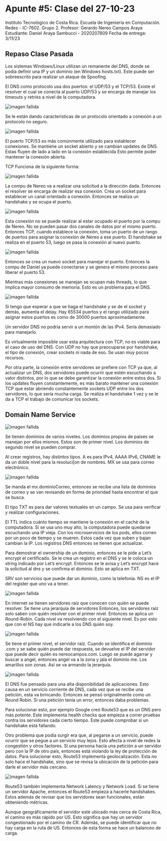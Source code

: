 # Apunte #5: Clase del 27-10-23

Instituto Tecnológico de Costa Rica. 
Escuela de Ingeniería en Computación. 
Redes - IC-7602.
Grupo 2. 
Profesor: Gerardo Nereo Campos Araya
Estudiante: Daniel Araya Sambucci - 2020207809
Fecha de entrega: 3/11/23

## Repaso Clase Pasada

Los sistemas Windows/Linux utilizan un remanente del DNS, donde se podía definir una IP y un dominio (en Windows hosts.txt). Este puede ser sobreescrito para realizar un ataque de Spoofing. 

El DNS como protocolo usa dos puertos:  el UDP/53 y el TCP/53. Existe el resolver el cual se conecta al puerto UDP/53 y se encarga de manejar los timeouts y retries a nivel de la computadora. 

![imagen fallida](/Users/danie/Documents/TEC/Redes/2023-02-2020207809-IC7602/Apuntes/Apunte5/Imagenes/1.png)

Se le están dando características de un protocolo orientado a conexión a un protocolo no seguro. 

![imagen fallida](/Users/danie/Documents/TEC/Redes/2023-02-2020207809-IC7602/Apuntes/Apunte5/Imagenes/2.png)

El puerto TCP/53 es más comúnmente utilizado para establecer conexiones. Se mantiene un socket abierto y se cambian updates de DNS. Estas fluyen de lado a lado en la conexión establecida Esto permite poder mantener la conexión abierta. 

TCP Funciona de la siguiente forma:

![imagen fallida](/Users/danie/Documents/TEC/Redes/2023-02-2020207809-IC7602/Apuntes/Apunte5/Imagenes/3.png)

La compu de Nereo va a realizar una solicitud a la dirección dada. Entonces el resolver se encarga de realizar esa conexión. Crea un socket para establecer un canal orientado a conexión. Entonces se realiza un handshake y se ocupa el puerto.

![imagen fallida](/Users/danie/Documents/TEC/Redes/2023-02-2020207809-IC7602/Apuntes/Apunte5/Imagenes/4.png)

Esta conexión no se puede realizar al estar ocupado el puerto por la compu de Nereo. No se pueden pasar dos canales de datos por el mismo puerto. Entonces TCP, cuando establece la conexión, toma un puerto de un rango de puertos para asignar la conexión de Nereo a ese puerto. El handshake se realiza en el puerto 53, luego se pasa la conexión al nuevo puerto. 

![imagen fallida](/Users/danie/Documents/TEC/Redes/2023-02-2020207809-IC7602/Apuntes/Apunte5/Imagenes/5.png)

Entonces se crea un nuevo socket para manejar el puerto. Entonces la compu de Daniel ya puede conectarse y se genera el mismo proceso para liberar el puerto 53. 

Mientras más conexiones se manejan se ocupan más threads, lo que implica mayor consumo de memoria. Esto es un problema para el DNS.


![imagen fallida](/Users/danie/Documents/TEC/Redes/2023-02-2020207809-IC7602/Apuntes/Apunte5/Imagenes/6.png)

Si tengo que esperar a que se haga el handshake y se de el socket y demás, aumenta el delay. Hay 65534 puertos y el rango utilizado para asignar estos puertos es como de 30000 puertos aproximadamente. 

Un servidor DNS no podría servir a un montón de las IPv4. Sería demasiado para manejarlo. 

Es virtualmente imposible usar esta arquitectura con TCP, no es viable para el caso de uso del DNS. Con UDP no hay que preocuparse por handshake, el tipo de conexión, crear sockets ni nada de eso. Se usan muy pocos recursos. 

Por otra parte, la conexión entre servidores se prefiere con TCP ya que, al actualizar un DNS, dos servidores puede ocurrir que estén escuchando a valor distintos, por lo que se debe garantizar la conexión entre estos dos. Si los updates fluyen constantemente, es más barato mantener una conexión TCP que estar abriendo constantemente sockets UDP entre los dos servidores, lo que sería mucha carga. Se realiza el handshake 1 vez y se le da a TCP el trabajo de comunicar los sockets. 

## Domain Name Service

![imagen fallida](/Users/danie/Documents/TEC/Redes/2023-02-2020207809-IC7602/Apuntes/Apunte5/Imagenes/7.png)

Se tienen dominios de varios niveles. Los dominios propios de países se manejan por ellos mismos. Estos son de primer nivel. Los dominios de segundo nivel se pueden comprar. 

Al crear registros, hay distintos tipos. A es para IPv4, AAAA IPv6, CNAME le da un doble nivel para la resoluci[on de nombres. MX se usa para correo electrónico.


![imagen fallida](/Users/danie/Documents/TEC/Redes/2023-02-2020207809-IC7602/Apuntes/Apunte5/Imagenes/8.png)

Se manda el mx.dominioCorreo, entonces se recibe una lista de dominios de correo y se van revisando en forma de prioridad hasta encontrar el que se busca.

El tipo TXT es para dar valores textuales en un campo. Se usa para verificar  y realizar configuraciones.

El TTL indica cuánto tiempo se mantiene la conexión en el caché de la computadora. Si se usa uno muy alto, la computadora puede quedarse escuchando una IP vieja. Con los microservicios de los pods, ellos corren por un poco de tiempo y se mueren. Estos cada vez que suben y bajan cambian la IP. Los registros DNS entonces se tienen que actualizar. 

Para demostrar el ownership de un dominio, entonces se le pide a Let’s encrypt el certificado. Se le crea un registro en el DNS y se le coloca un string indicado por Let’s encrypt. Entonces se le avisa y Let’s encrypt hace la solicitud al dns y se confirma el dominio. Esto se aplica en TXT.

SRV son servicios que puede dar un dominio, como la telefonía. NS es el IP del register que uno va a tener. 


![imagen fallida](/Users/danie/Documents/TEC/Redes/2023-02-2020207809-IC7602/Apuntes/Apunte5/Imagenes/9.png)

En internet se tienen servidores raíz que conocen con quién se puede resolver. Se tiene una jerarquía de servidores Entonces, los servidores raíz solo saben con quién resolver con el primer nivel. Entonces se aplica un Round-Robin. Cada nivel va resolviendo con el siguiente nivel. Es por esto que con el NS hay que indicarle a los DNS quién soy.

![imagen fallida](/Users/danie/Documents/TEC/Redes/2023-02-2020207809-IC7602/Apuntes/Apunte5/Imagenes/10.png)

Se tiene el primer nivel, el servidor raíz. Cuando se identifica el dominio .com y se sabe quién puede dar respuesta, se devuelve el IP del servidor que puede decir quién es nereocampos.com. Luego se puede agarrar y buscar a angel, entonces angel va a la zona y jala el dominio me. Los amarillos son zonas. Así se va armando la jerarquía. 

![imagen fallida](/Users/danie/Documents/TEC/Redes/2023-02-2020207809-IC7602/Apuntes/Apunte5/Imagenes/11.png)

El DNS fue pensado para una alta disponibilidad de aplicaciones. Esto causa en un servicio corriente de DNS, cada vez que se recibe una petición, esta va brincando. Entonces se pensó originalmente como un Round Robin. Si una petición tenía un error, entonces daba problemas. 

Para solucionar esto, por ejemplo Google creó Route53 que es un DNS pero más potente. Este implementa health checks que empieza a correr pruebas contra los servidores cada cierto tiempo. Este puede comprobar si un handshake está fallando. 

Otro problema que podía surgir era que, al pegarse a un servicio, puede ocurrir que se pegue a un servicio muy lejos. Esto afecta a nivel de redes la congestión y otros factores. Si una persona hacía una petición a un servidor pero con la IP de otro país, entonces está violando la ley de protección de datos. Para solucionar esto, Route53 implementa geolocalización. Esta no solo hace el handshake, sino que se revisa la ubicación de la petición para darle el servidor más cercano. 


![imagen fallida](/Users/danie/Documents/TEC/Redes/2023-02-2020207809-IC7602/Apuntes/Apunte5/Imagenes/12.png)

Route53 también implementa Network Latency y Network Load. Si se tiene un servidor Apache, entonces el Route53 empieza a hacerle handshakes. Estos además de revisar que los servidores sean funcionales, están obteniendo métricas. 

Aunque geográficamente el servidor esté ubicado más cerca de Costa Rica, el camino es más rápido por US. Esto significa que hay un servidor congestionado por el camino de CR. Además, se puede identificar que no hay carga en la ruta de US. Entonces de esta forma se hace un balanceo de carga. 
